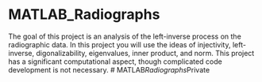 # MATLAB_Radiographs

The goal of this project is an analysis of the left-inverse process on the radiographic data. In this project you will use the ideas of injectivity, left-inverse, digonalizability, eigenvalues,
inner product, and norm. This project has a significant computational aspect, though complicated code
development is not necessary. 
#   M A T L A B _ R a d i o g r a p h s _ P r i v a t e  
 